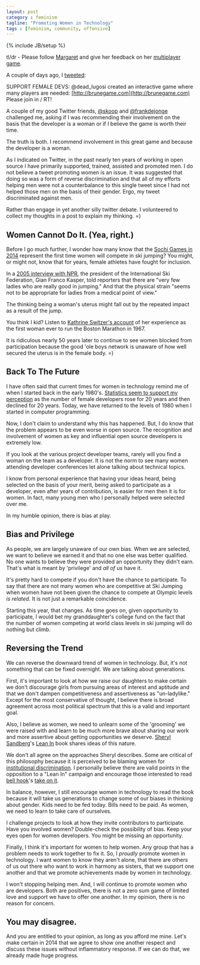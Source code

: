 ```yaml
---
layout: post
category : feminism
tagline: "Promoting Women in Technology"
tags : [feminism, community, offensive]
---
```

{% include JB/setup %}

tl/dr - Please follow [Margaret](https://twitter.com/dead_lugosi) and give her feedback on her [multiplayer game](http://brunegame.com).

A couple of days ago, I [tweeted](https://twitter.com/AmyStephen/status/422828979515437056):

  SUPPORT FEMALE DEVS: @dead_lugosi created an interactive game where many players are needed: [http://brunegame.com](http://brunegame.com)  Please join in / RT!

A couple of my good Twitter friends, [@skoop](http://twitter.com/skoop) and [@frankdejonge](http://twitter.com/frankdejonge) challenged me, asking if I was recommending their involvement on the basis that the developer is a woman or if I believe the game is worth their time.

The truth is both. I recommend involvement in this great game and because the developer is a woman.

As I indicated on Twitter, in the past nearly ten years of working in open source I have primarily supported, trained, assisted and promoted men. I do not believe a tweet promoting women is an issue. It was suggested that doing so was a form of reverse discrimination and that all of my efforts helping men were not a counterbalance to this single tweet since I had not helped those men on the basis of their gender. Ergo, my tweet discriminated against men.

Rather than engage in yet another silly twitter debate. I volunteered to collect my thoughts in a post to explain my thinking. =)

## Women Cannot Do It. (Yea, right.)
Before I go much further, I wonder how many know that the
[Sochi Games in 2014](http://www.olympic.org/sochi-2014-winter-olympics) represent the first time women will compete in ski jumping? You might, or might not, know that for years, female athletes have fought for inclusion.

In a [2005 interview with NPR](http://www.npr.org/templates/story/story.php?storyId=5011904), the president of the International Ski Federation, Gian Franco Kasper, told reporters that there are "very few ladies who are really good in jumping."
And that the physical strain "seems not to be appropriate for ladies from a medical point of view."

The thinking being a woman's uterus might fall out by the repeated impact as a result of the jump.

You think I kid? Listen to [Kathrine Switzer's account](http://www.youtube.com/watch?v=fOGXvBAmTsY) of her experience as the first woman ever to run the Boston Marathon in 1967.

It is ridiculous nearly 50 years later to continue to see women blocked from participation because the good 'ole boys network is unaware of how well secured the uterus is in the female body. =)

## Back To The Future
I have often said that current times for women in technology remind me of when I started back in the early 1980's. [Statistics seem to support my perception](http://m.collegian.psu.edu/news/state_national_international/article_c109636e-295f-11e3-acaa-0019bb30f31a.html?mode=jqm_gal) as the number of female developers rose for 20 years and then declined for 20 years. Today, we have returned to the levels of 1980 when I started in computer programming.

Now, I don't claim to understand why this has happened. But, I do know that the problem appears to be even worse in open source. The recognition and involvement of women as key and influential open source developers is extremely low.

If you look at the various project developer teams, rarely will you find a woman on the team as a developer. It is not the norm to see many women attending developer conferences let alone talking about technical topics.

I know from personal experience that having your ideas heard, being selected on the basis of your merit, being asked to participate as a developer, even after years of contribution, is easier for men then it is for women. In fact, many young men who I personally helped were selected over me.

In my humble opinion, there is bias at play.

## Bias and Privilege

As people, we are largely unaware of our own bias. When we are selected, we want to believe we earned it and that no one else was better qualified. No one wants to believe they were provided an opportunity they didn't earn. That's what is meant by 'privilege' and *all of us* have it.

It's pretty hard to compete if you don't have the chance to participate. To say that there are not many women who are competitive at Ski Jumping when women have not been given the chance to compete at Olympic levels *is related.* It is not just a remarkable coincidence.

Starting this year, that changes. As time goes on, given opportunity to participate, I would bet my granddaughter's college fund on the fact that the number of women competing at
world class levels in ski jumping will do nothing but climb.

## Reversing the Trend
We can reverse the downward trend of women in technology. But, it's not something that can be fixed overnight. We are talking about generations.

First, it's important to look at how we raise our daughters to make certain we don't discourage girls from pursuing areas of interest and aptitude and that we don't dampen competitiveness and assertiveness as "un-ladylike." Except for the most conservative of thought, I believe there is broad agreement across most political spectrum that this is a valid and important goal.

Also, I believe as women, we need to unlearn some of the 'grooming' we were raised with and learn to be much more brave about sharing our work and more assertive about getting opportunities we deserve. [Sheryl Sandberg](http://en.wikipedia.org/wiki/Sheryl_Sandberg)'s
[Lean In](http://www.amazon.com/Lean-In-Women-Work-Will/dp/0385349947) book shares ideas of this nature.

We don't all agree on the approaches Sheryl describes. Some are critical of this philosophy because it is perceived to be blaming women for [institutional discrimination](http://en.wikipedia.org/wiki/Institutionalized_discrimination). I personally believe there are valid points in the opposition to a "Lean In" campaign and encourage those interested to
read [bell hook](http://en.wikipedia.org/wiki/Bell_hooks)'s [take on it](http://thefeministwire.com/2013/10/17973/).

In balance, however, I still encourage women in technology to read the book because it will take us generations to change
some of our biases in thinking about gender. Kids need to be fed today. Bills need to be paid. As women, we need to learn to take care of ourselves.

I challenge projects to look at how they invite contributors to participate. Have you involved women? Double-check the possibility of bias. Keep your eyes open for women developers. You might be missing an opportunity.

Finally, I think it's important for women to help women. Any group that has a problem needs to work together to fix it. So, I *proudly* promote women in technology. I want women to know they aren't alone, that there are others of us out there who want to work in harmony as sisters, that we support one another and that we promote achievements made by women in technology.

I won't stopping helping men. And, I will continue to promote women who are developers. Both are positives, there is not a zero sum game of limited love and support we have to offer one another. In my opinion, there is no reason for concern.

## You may disagree.

And you are entitled to your opinion, as long as you afford me mine. Let's make certain in 2014 that we agree to show one another respect and discuss these issues without inflammatory response. If we can do that, we already made huge progress.
